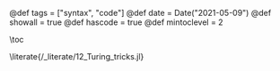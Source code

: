 @def tags = ["syntax", "code"]
@def date = Date("2021-05-09")
@def showall = true
@def hascode = true
@def mintoclevel = 2

\toc

\literate{/_literate/12_Turing_tricks.jl}
